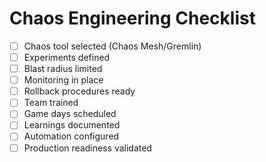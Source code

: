 # Chaos Engineering Checklist

- [ ] Chaos tool selected (Chaos Mesh/Gremlin)
- [ ] Experiments defined
- [ ] Blast radius limited
- [ ] Monitoring in place
- [ ] Rollback procedures ready
- [ ] Team trained
- [ ] Game days scheduled
- [ ] Learnings documented
- [ ] Automation configured
- [ ] Production readiness validated
